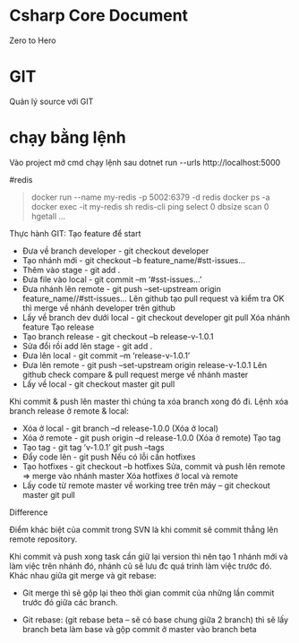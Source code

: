 # Csharp Core Document
Zero to Hero


# GIT
Quản lý source với GIT

# chạy bằng lệnh
Vào project mở cmd chạy lệnh sau
 dotnet run --urls http://localhost:5000
 
#redis 

  <ItemGroup>
    <PackageReference Include="Microsoft.Extensions.Caching.StackExchangeRedis" Version="6.0.0" />
    <PackageReference Include="StackExchange.Redis" Version="2.6.86" />
  </ItemGroup>

>docker run --name my-redis -p 5002:6379 -d redis
>docker ps -a
>docker exec -it my-redis sh
> redis-cli
> ping
> select 0
> dbsize
> scan 0
> hgetall ...
> 

 

Thực hành GIT:
Tạo feature để start
-	Đưa về branch developer -  git checkout developer
-	Tạo nhánh mới 		- git checkout –b feature_name/#stt-issues…
-	Thêm vào stage		- git add .
-	Đưa file vào local		- git commit –m ‘#sst-issues…’
-	Đưa nhánh lên remote	- git push –set-upstream origin feature_name//#stt-issues…
Lên github tạo pull request và kiểm tra
OK thì merge về nhánh developer trên github
-	Lấy về branch dev dưới local            - git checkout developer	git pull
Xóa nhánh feature
Tạo release
-	Tạo branch release	- git checkout –b release-v-1.0.1
-	Sửa đổi rồi add lên stage	- git add .
-	Đưa lên local         	- git commit –m ‘release-v-1.0.1’                  
-	Đưa lên remote		- git push –set-upstream origin release-v-1.0.1
Lên github check compare & pull request merge về nhánh master
-	Lấy về local		- git checkout master		 git pull                             

Khi commit & push lên master thì chúng ta xóa branch xong đó đi.
Lệnh xóa branch release ở remote & local: 
-	Xóa ở local		- git branch –d release-1.0.0 (Xóa ở local)
-	Xóa ở remote		- git push origin –d release-1.0.0 (Xóa ở remote)
Tạo tag
-	Tạo tag			- git tag ’v-1.0.1’	git push –tags
-	Đẩy code lên		- git push
Nếu có lỗi cần hotfixes
-	Tạo hotfixes		- git checkout –b hotfixes
Sửa, commit và push lên remote => merge vào nhánh master
Xóa hotfixes ở local và remote
-	Lấy code từ remote master về working tree trên máy – git checkout master 	git pull
	
Difference

Điểm khác biệt của commit trong SVN là khi commit sẽ commit thẳng lên remote repository.

Khi commit và push xong task cần giữ lại version thì nên tạo 1 nhánh mới và làm việc trên nhánh đó, nhánh cũ sẽ lưu đc quá trình làm việc trước đó.
Khác nhau giữa git merge và git rebase: 
-	Git merge thì sẽ gộp lại theo thời gian commit của những lần commit trước đó giữa các branch.
 
-	Git rebase: (git rebase beta – sẽ có base chung giữa 2 branch) thì sẽ lấy branch beta làm base và gộp commit ở master vào branch beta

